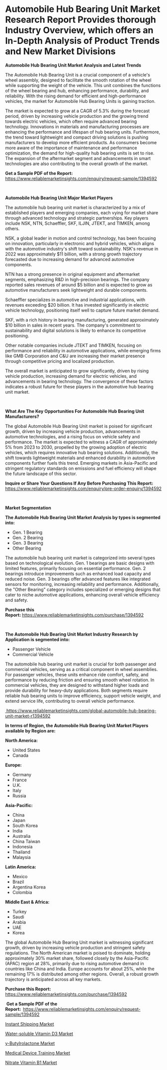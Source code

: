 <p><h1>Automobile Hub Bearing Unit Market Research Report Provides thorough Industry Overview, which offers an In-Depth Analysis of Product Trends and New Market Divisions</h1></p><p><strong>Automobile Hub Bearing Unit Market Analysis and Latest Trends</strong></p>
<p><p>The Automobile Hub Bearing Unit is a crucial component of a vehicle's wheel assembly, designed to facilitate the smooth rotation of the wheel while supporting the weight of the vehicle. This unit combines the functions of the wheel bearing and hub, enhancing performance, durability, and reliability. With the rising demand for efficient and high-performance vehicles, the market for Automobile Hub Bearing Units is gaining traction.</p><p>The market is expected to grow at a CAGR of 5.3% during the forecast period, driven by increasing vehicle production and the growing trend towards electric vehicles, which often require advanced bearing technology. Innovations in materials and manufacturing processes are enhancing the performance and lifespan of hub bearing units. Furthermore, the trend toward lightweight and compact driving solutions is pushing manufacturers to develop more efficient products. As consumers become more aware of the importance of maintenance and performance optimization, the demand for high-quality hub bearing units is set to rise. The expansion of the aftermarket segment and advancements in smart technologies are also contributing to the overall growth of the market.</p></p>
<p><strong>Get a Sample PDF of the Report:&nbsp;</strong> <a href="https://www.reliablemarketinsights.com/enquiry/request-sample/1394592">https://www.reliablemarketinsights.com/enquiry/request-sample/1394592</a></p>
<p>&nbsp;</p>
<p><strong>Automobile Hub Bearing Unit Major Market Players</strong></p>
<p><p>The automobile hub bearing unit market is characterized by a mix of established players and emerging companies, each vying for market share through advanced technology and strategic partnerships. Key players include NSK, NTN, Schaeffler, SKF, ILJIN, JTEKT, and TIMKEN, among others.</p><p>NSK, a global leader in motion and control technology, has been focusing on innovation, particularly in electronic and hybrid vehicles, which aligns with the automotive industry's shift toward sustainability. NSK's revenue in 2022 was approximately $11 billion, with a strong growth trajectory forecasted due to increasing demand for advanced automotive components.</p><p>NTN has a strong presence in original equipment and aftermarket segments, emphasizing R&D in high-precision bearings. The company reported sales revenues of around $5 billion and is expected to grow as automotive manufacturers seek lightweight and durable components.</p><p>Schaeffler specializes in automotive and industrial applications, with revenues exceeding $20 billion. It has invested significantly in electric vehicle technology, positioning itself well to capture future market demand.</p><p>SKF, with a rich history in bearing manufacturing, generated approximately $10 billion in sales in recent years. The company's commitment to sustainability and digital solutions is likely to enhance its competitive positioning.</p><p>Other notable companies include JTEKT and TIMKEN, focusing on performance and reliability in automotive applications, while emerging firms like GMB Corporation and C&U are increasing their market presence through competitive pricing and localized production.</p><p>The overall market is anticipated to grow significantly, driven by rising vehicle production, increasing demand for electric vehicles, and advancements in bearing technology. The convergence of these factors indicates a robust future for these players in the automotive hub bearing unit market.</p></p>
<p>&nbsp;</p>
<p><strong>What Are The Key Opportunities For Automobile Hub Bearing Unit Manufacturers?</strong></p>
<p><p>The global Automobile Hub Bearing Unit market is poised for significant growth, driven by increasing vehicle production, advancements in automotive technologies, and a rising focus on vehicle safety and performance. The market is expected to witness a CAGR of approximately 5% from 2023 to 2030, propelled by the growing adoption of electric vehicles, which requires innovative hub bearing solutions. Additionally, the shift towards lightweight materials and enhanced durability in automotive components further fuels this trend. Emerging markets in Asia-Pacific and stringent regulatory standards on emissions and fuel efficiency will shape the future landscape of this sector.</p></p>
<p><strong>Inquire or Share Your Questions If Any Before Purchasing This Report:</strong> <a href="https://www.reliablemarketinsights.com/enquiry/pre-order-enquiry/1394592">https://www.reliablemarketinsights.com/enquiry/pre-order-enquiry/1394592</a></p>
<p>&nbsp;</p>
<p><strong>Market Segmentation</strong></p>
<p><strong>The Automobile Hub Bearing Unit Market Analysis by types is segmented into:</strong></p>
<p><ul><li>Gen. 1 Bearing</li><li>Gen. 2 Bearing</li><li>Gen. 3 Bearing</li><li>Other Bearing</li></ul></p>
<p><p>The automobile hub bearing unit market is categorized into several types based on technological evolution. Gen. 1 bearings are basic designs with limited features, primarily focusing on essential performance. Gen. 2 bearings introduce improvements such as enhanced load capacity and reduced noise. Gen. 3 bearings offer advanced features like integrated sensors for monitoring, increasing reliability and performance. Additionally, the "Other Bearing" category includes specialized or emerging designs that cater to niche automotive applications, enhancing overall vehicle efficiency and safety.</p></p>
<p><strong>Purchase this Report:&nbsp;</strong><a href="https://www.reliablemarketinsights.com/purchase/1394592">https://www.reliablemarketinsights.com/purchase/1394592</a></p>
<p>&nbsp;</p>
<p><strong>The Automobile Hub Bearing Unit Market Industry Research by Application is segmented into:</strong></p>
<p><ul><li>Passenger Vehicle</li><li>Commercial Vehicle</li></ul></p>
<p><p>The automobile hub bearing unit market is crucial for both passenger and commercial vehicles, serving as a critical component in wheel assemblies. For passenger vehicles, these units enhance ride comfort, safety, and performance by reducing friction and ensuring smooth wheel rotation. In commercial vehicles, they are designed to withstand higher loads and provide durability for heavy-duty applications. Both segments require reliable hub bearing units to improve efficiency, support vehicle weight, and extend service life, contributing to overall vehicle performance.</p></p>
<p><a href="https://www.reliablemarketinsights.com/global-automobile-hub-bearing-unit-market-r1394592">&nbsp;https://www.reliablemarketinsights.com/global-automobile-hub-bearing-unit-market-r1394592</a></p>
<p><strong>In terms of Region, the Automobile Hub Bearing Unit Market Players available by Region are:</strong></p>
<p>
    <p> <strong> North America: </strong>
        <ul>
            <li>United States</li>
            <li>Canada</li>
        </ul>
        </p> 
    <p> <strong> Europe: </strong>
        <ul>
            <li>Germany</li>
            <li>France</li>
            <li>U.K.</li>
            <li>Italy</li>
            <li>Russia</li>
        </ul>
        </p> 
    <p> <strong> Asia-Pacific: </strong>
        <ul>
            <li>China</li>
            <li>Japan</li>
            <li>South Korea</li>
            <li>India</li>
            <li>Australia</li>
            <li>China Taiwan</li>
            <li>Indonesia</li>
            <li>Thailand</li>
            <li>Malaysia</li>
        </ul>
        </p> 
    <p> <strong> Latin America: </strong>
        <ul>
            <li>Mexico</li>
            <li>Brazil</li>
            <li>Argentina Korea</li>
            <li>Colombia</li>
        </ul>
        </p> 
    <p> <strong> Middle East & Africa: </strong>
        <ul>
            <li>Turkey</li>
            <li>Saudi</li>
            <li>Arabia</li>
            <li>UAE</li>
            <li>Korea</li>
        </ul>
    </p>
    </p>
<p><p>The global Automobile Hub Bearing Unit market is witnessing significant growth, driven by increasing vehicle production and stringent safety regulations. The North American market is poised to dominate, holding approximately 30% market share, followed closely by the Asia-Pacific (APAC) region at 28%, primarily due to rising automotive demand in countries like China and India. Europe accounts for about 25%, while the remaining 17% is distributed among other regions. Overall, a robust growth trajectory is anticipated across all key markets.</p></p>
<p><strong>Purchase this Report: </strong><a href="https://www.reliablemarketinsights.com/purchase/1394592">https://www.reliablemarketinsights.com/purchase/1394592</a></p>
<p>&nbsp;<strong>Get a Sample PDF of the Report:&nbsp;&nbsp;</strong><a href="https://www.reliablemarketinsights.com/enquiry/request-sample/1394592">https://www.reliablemarketinsights.com/enquiry/request-sample/1394592</a></p>
<p><strong></strong></p>
<p><p><a href="https://www.linkedin.com/pulse/instant-shipping-market-research-report-exploring-size-revenue-5yyjf?trackingId=Wh1%2FXVcFSJuvQ6RElkw83A%3D%3D">Instant Shipping Market</a></p><p><a href="https://issuu.com/reportprime-2/docs/water-soluble-vitamin-d3-market-siz_60022401b0d85e">Water-soluble Vitamin D3 Market</a></p><p><a href="https://github.com/prosalinda88/Market-Research-Report-List-6/blob/main/g-butylrolactone-market.md">γ-Butylrolactone Market</a></p><p><a href="https://www.linkedin.com/pulse/global-medical-device-training-industry-analysis-report-e4eof?trackingId=IEyvyuoaQfmySetskgl2kQ%3D%3D">Medical Device Training Market</a></p><p><a href="https://issuu.com/reportprime-2/docs/nitrate-vitamin-b1-market-size-2030_f030a3f1829683">Nitrate Vitamin B1 Market</a></p></p>